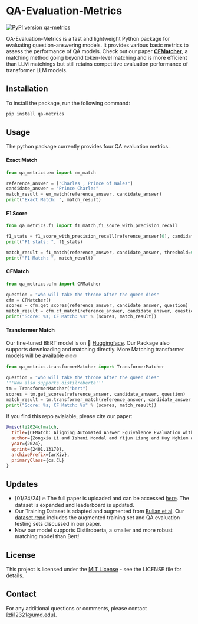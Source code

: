 # QA-Evaluation-Metrics

[![PyPI version qa-metrics](https://img.shields.io/pypi/v/qa-metrics.svg)](https://pypi.org/project/qa-metrics/) 


QA-Evaluation-Metrics is a fast and lightweight Python package for evaluating question-answering models. It provides various basic metrics to assess the performance of QA models. Check out our paper [**CFMatcher**](https://arxiv.org/abs/2401.13170), a matching method going beyond token-level matching and is more efficient than LLM matchings but still retains competitive evaluation performance of transformer LLM models.


## Installation

To install the package, run the following command:

```bash
pip install qa-metrics
```

## Usage

The python package currently provides four QA evaluation metrics.

#### Exact Match
```python
from qa_metrics.em import em_match

reference_answer = ["Charles , Prince of Wales"]
candidate_answer = "Prince Charles"
match_result = em_match(reference_answer, candidate_answer)
print("Exact Match: ", match_result)
```

#### F1 Score
```python
from qa_metrics.f1 import f1_match,f1_score_with_precision_recall

f1_stats = f1_score_with_precision_recall(reference_answer[0], candidate_answer)
print("F1 stats: ", f1_stats)

match_result = f1_match(reference_answer, candidate_answer, threshold=0.5)
print("F1 Match: ", match_result)
```

#### CFMatch
```python
from qa_metrics.cfm import CFMatcher

question = "who will take the throne after the queen dies"
cfm = CFMatcher()
scores = cfm.get_scores(reference_answer, candidate_answer, question)
match_result = cfm.cf_match(reference_answer, candidate_answer, question)
print("Score: %s; CF Match: %s" % (scores, match_result))
```

#### Transformer Match
Our fine-tuned BERT model is on 🤗 [Huggingface](https://huggingface.co/Zongxia/answer_equivalence_bert?text=The+goal+of+life+is+%5BMASK%5D.). Our Package also supports downloading and matching directly. More Matching transformer models will be available 🔥🔥🔥

```python
from qa_metrics.transformerMatcher import TransformerMatcher

question = "who will take the throne after the queen dies"
'''Now also supports distilroberta'''
tm = TransformerMatcher("bert")
scores = tm.get_scores(reference_answer, candidate_answer, question)
match_result = tm.transformer_match(reference_answer, candidate_answer, question)
print("Score: %s; CF Match: %s" % (scores, match_result))
```

If you find this repo avialable, please cite our paper:
```bibtex
@misc{li2024cfmatch,
  title={CFMatch: Aligning Automated Answer Equivalence Evaluation with Expert Judgments For Open-Domain Question Answering}, 
  author={Zongxia Li and Ishani Mondal and Yijun Liang and Huy Nghiem and Jordan Boyd-Graber},
  year={2024},
  eprint={2401.13170},
  archivePrefix={arXiv},
  primaryClass={cs.CL}
}
```

## Updates
- [01/24/24] 🔥 The full paper is uploaded and can be accessed [here]([https://arxiv.org/abs/2310.14566](https://arxiv.org/abs/2401.13170)). The dataset is expanded and leaderboard is updated.
- Our Training Dataset is adapted and augmented from [Bulian et al](https://github.com/google-research-datasets/answer-equivalence-dataset). Our [dataset repo](https://github.com/zli12321/Answer_Equivalence_Dataset.git) includes the augmented training set and QA evaluation testing sets discussed in our paper.
- Now our model supports Distilroberta, a smaller and more robust matching model than Bert!

## License

This project is licensed under the [MIT License](LICENSE.md) - see the LICENSE file for details.

## Contact

For any additional questions or comments, please contact [zli12321@umd.edu].

